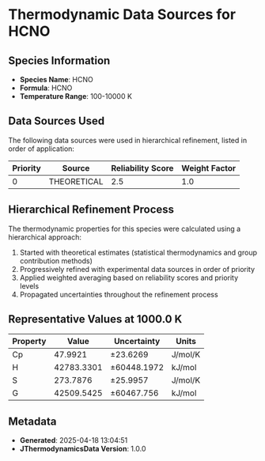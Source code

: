 # Thermodynamic Data Sources for HCNO

## Species Information
- **Species Name**: HCNO
- **Formula**: HCNO
- **Temperature Range**: 100-10000 K

## Data Sources Used
The following data sources were used in hierarchical refinement, listed in order of application:

| Priority | Source | Reliability Score | Weight Factor |
|----------|--------|-------------------|---------------|
| 0 | THEORETICAL | 2.5 | 1.0 |

## Hierarchical Refinement Process
The thermodynamic properties for this species were calculated using a hierarchical approach:

1. Started with theoretical estimates (statistical thermodynamics and group contribution methods)
2. Progressively refined with experimental data sources in order of priority
3. Applied weighted averaging based on reliability scores and priority levels
4. Propagated uncertainties throughout the refinement process

## Representative Values at 1000.0 K
| Property | Value | Uncertainty | Units |
|----------|-------|-------------|-------|
| Cp | 47.9921 | ±23.6269 | J/mol/K |
| H | 42783.3301 | ±60448.1972 | kJ/mol |
| S | 273.7876 | ±25.9957 | J/mol/K |
| G | 42509.5425 | ±60467.756 | kJ/mol |

## Metadata
- **Generated**: 2025-04-18 13:04:51
- **JThermodynamicsData Version**: 1.0.0
